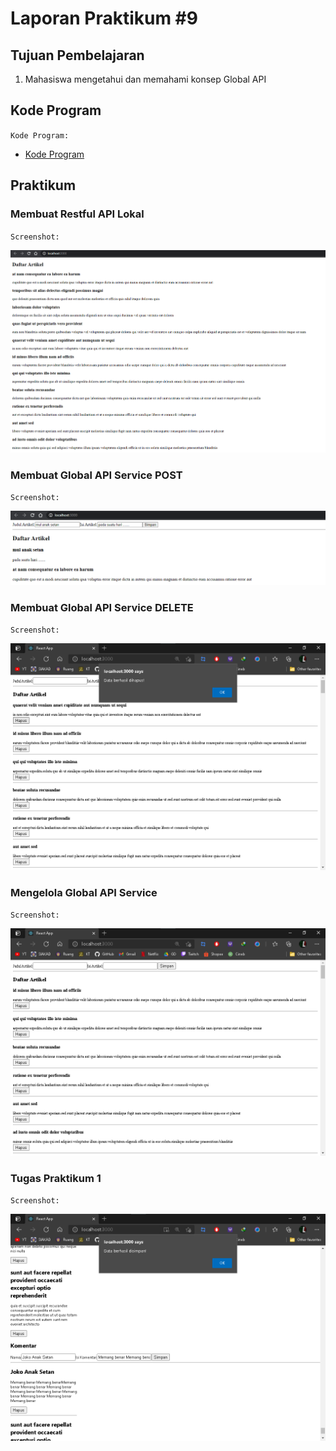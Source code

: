 # Laporan Praktikum #9

## Tujuan Pembelajaran

1. Mahasiswa mengetahui dan memahami konsep Global API

## Kode Program

`Kode Program:`  

* [Kode Program](../../src/09_global_api_hooks)

## Praktikum

### Membuat Restful API Lokal

`Screenshot:`  

![Membuat Restful API Lokal](img/1.png)

### Membuat Global API Service POST

`Screenshot:`  

![Membuat Global API Service POST](img/2.png)

### Membuat Global API Service DELETE

`Screenshot:`  

![Praktikum3](img/3.png)

### Mengelola Global API Service

`Screenshot:`  

![Praktikum3](img/4.png)

### Tugas Praktikum 1

`Screenshot:`  

![Tugas](img/5.png)